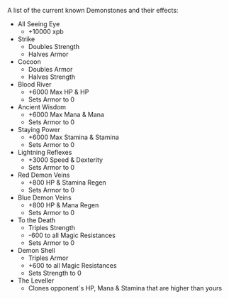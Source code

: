 A list of the current known Demonstones and their effects:

*   All Seeing Eye
    *   +10000 xpb
*   Strike
    *   Doubles Strength
    *   Halves Armor
*   Cocoon
    *   Doubles Armor
    *   Halves Strength
*   Blood River
    *   +6000 Max HP & HP
    *   Sets Armor to 0
*   Ancient Wisdom
    *   +6000 Max Mana & Mana
    *   Sets Armor to 0
*   Staying Power
    *   +6000 Max Stamina & Stamina
    *   Sets Armor to 0
*   Lightning Reflexes
    *   +3000 Speed & Dexterity
    *   Sets Armor to 0
*   Red Demon Veins
    *   +800 HP & Stamina Regen
    *   Sets Armor to 0
*   Blue Demon Veins
    *   +800 HP & Mana Regen
    *   Sets Armor to 0
*   To the Death
    *   Triples Strength
    *   \-600 to all Magic Resistances
    *   Sets Armor to 0
*   Demon Shell
    *   Triples Armor
    *   +600 to all Magic Resistances
    *   Sets Strength to 0
*   The Leveller
    *   Clones opponent\`s HP, Mana & Stamina that are higher than yours